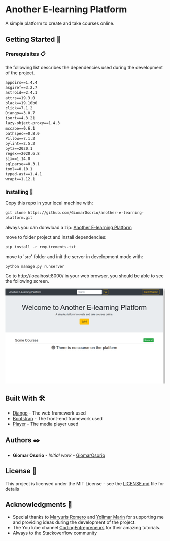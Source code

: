 # Another E-learning Platform

A simple platform to create and take courses online.

## Getting Started 🚀

### Prerequisites 📋

the following list describes the dependencies used during the development of the project.

```
appdirs==1.4.4
asgiref==3.2.7
astroid==2.4.1
attrs==19.3.0
black==19.10b0
click==7.1.2
Django==3.0.7
isort==4.3.21
lazy-object-proxy==1.4.3
mccabe==0.6.1
pathspec==0.8.0
Pillow==7.1.2
pylint==2.5.2
pytz==2020.1
regex==2020.6.8
six==1.14.0
sqlparse==0.3.1
toml==0.10.1
typed-ast==1.4.1
wrapt==1.12.1
```

### Installing 🔧

Copy this repo in your local machine with:

```
git clone https://github.com/GiomarOsorio/another-e-learning-platform.git
```

always you can donwload a zip: [Another E-learning Platform](https://github.com/GiomarOsorio/another-e-learning-platform/archive/master.zip)

move to folder project and install dependencies:

```
pip install -r requirements.txt
```

move to 'src' folder and init the server in development mode with:

```
python manage.py runserver
```

Go to http://localhost:8000/ in your web browser, you should be able to see the following screen.

![Home Page](project%20img/another%20e-learning%20platform(home).png)

## Built With 🛠️

* [Django](https://www.djangoproject.com/) - The web framework used
* [Bootstrap](https://getbootstrap.com/) - The front-end framework used
* [Player](https://plyr.io/) - The media player used


## Authors ✒️

* **Giomar Osorio** - *Initial work* - [GiomarOsorio](https://github.com/GiomarOsorio)

## License 📄

This project is licensed under the MIT License - see the [LICENSE.md](LICENSE.md) file for details

## Acknowledgments 🎁

* Special thanks to [Maryuris Romero](https://www.linkedin.com/in/mcrb/) and [Yolimar Marin](https://www.linkedin.com/in/yolimarmarin/) for supporting me and providing ideas during the development of the project.
* The YouTube channel [CodingEntrepreneurs](https://www.youtube.com/user/CodingEntrepreneurs) for their amazing tutorials.
* Always to the Stackoverflow community

